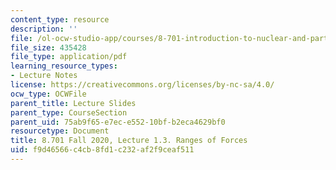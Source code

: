 ```yaml
---
content_type: resource
description: ''
file: /ol-ocw-studio-app/courses/8-701-introduction-to-nuclear-and-particle-physics-fall-2020/f9d46566c4cb8fd1c232af2f9ceaf511_MIT8_701f20_lec1.3.pdf
file_size: 435428
file_type: application/pdf
learning_resource_types:
- Lecture Notes
license: https://creativecommons.org/licenses/by-nc-sa/4.0/
ocw_type: OCWFile
parent_title: Lecture Slides
parent_type: CourseSection
parent_uid: 75ab9f65-e7ec-e552-10bf-b2eca4629bf0
resourcetype: Document
title: 8.701 Fall 2020, Lecture 1.3. Ranges of Forces
uid: f9d46566-c4cb-8fd1-c232-af2f9ceaf511
---
```

